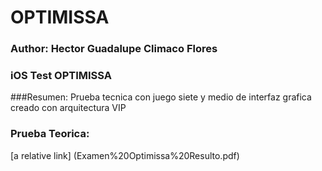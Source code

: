 # OPTIMISSA

### Author: Hector Guadalupe Climaco Flores
### iOS Test OPTIMISSA

###Resumen:
Prueba tecnica con juego siete y medio de interfaz grafica creado con arquitectura VIP

### Prueba Teorica: 
[a relative link] (Examen%20Optimissa%20Resulto.pdf)
